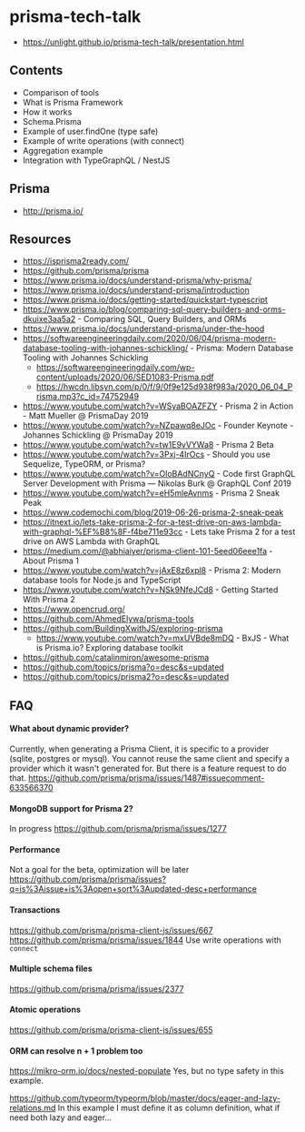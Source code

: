 # prisma-tech-talk

-   https://unlight.github.io/prisma-tech-talk/presentation.html

## Contents

-   Comparison of tools
-   What is Prisma Framework
-   How it works
-   Schema.Prisma
-   Example of user.findOne (type safe)
-   Example of write operations (with connect)
-   Aggregation example
-   Integration with TypeGraphQL / NestJS

## Prisma

-   http://prisma.io/

## Resources

-   https://isprisma2ready.com/
-   https://github.com/prisma/prisma
-   https://www.prisma.io/docs/understand-prisma/why-prisma/
-   https://www.prisma.io/docs/understand-prisma/introduction
-   https://www.prisma.io/docs/getting-started/quickstart-typescript
-   https://www.prisma.io/blog/comparing-sql-query-builders-and-orms-dkuixe3aa5a2 - Comparing SQL, Query Builders, and ORMs
-   https://www.prisma.io/docs/understand-prisma/under-the-hood
-   https://softwareengineeringdaily.com/2020/06/04/prisma-modern-database-tooling-with-johannes-schickling/ - Prisma: Modern Database Tooling with Johannes Schickling
    -   https://softwareengineeringdaily.com/wp-content/uploads/2020/06/SED1083-Prisma.pdf
    -   https://hwcdn.libsyn.com/p/0/f/9/0f9e125d938f983a/2020_06_04_Prisma.mp3?c_id=74752949
-   https://www.youtube.com/watch?v=WSyaBOAZFZY - Prisma 2 in Action - Matt Mueller @ PrismaDay 2019
-   https://www.youtube.com/watch?v=NZpawq8eJOc - Founder Keynote - Johannes Schickling @ PrismaDay 2019
-   https://www.youtube.com/watch?v=tw1E9vVYWa8 - Prisma 2 Beta
-   https://www.youtube.com/watch?v=3Pxj-4IrOcs - Should you use Sequelize, TypeORM, or Prisma?
-   https://www.youtube.com/watch?v=OloBAdNCnyQ - Code first GraphQL Server Development with Prisma — Nikolas Burk @ GraphQL Conf 2019
-   https://www.youtube.com/watch?v=eH5mleAvnms - Prisma 2 Sneak Peak
-   https://www.codemochi.com/blog/2019-06-26-prisma-2-sneak-peak
-   https://itnext.io/lets-take-prisma-2-for-a-test-drive-on-aws-lambda-with-graphql-%EF%B8%8F-f4be711e93cc - Lets take Prisma 2 for a test drive on AWS Lambda with GraphQL
-   https://medium.com/@abhiaiyer/prisma-client-101-5eed06eee1fa - About Prisma 1
-   https://www.youtube.com/watch?v=jAxE8z6xpl8 - Prisma 2: Modern database tools for Node.js and TypeScript
-   https://www.youtube.com/watch?v=NSk9NfeJCd8 - Getting Started With Prisma 2
-   https://www.opencrud.org/
-   https://github.com/AhmedElywa/prisma-tools
-   https://github.com/BuildingXwithJS/exploring-prisma
    -   https://www.youtube.com/watch?v=mxUVBde8mDQ - BxJS - What is Prisma.io? Exploring database toolkit
-   https://github.com/catalinmiron/awesome-prisma
-   https://github.com/topics/prisma?o=desc&s=updated
-   https://github.com/topics/prisma2?o=desc&s=updated

## FAQ

#### What about dynamic provider?

Currently, when generating a Prisma Client, it is specific to a provider (sqlite, postgres or mysql). You cannot reuse the same client and specify a provider which it wasn't generated for. But there is a feature request to do that.
https://github.com/prisma/prisma/issues/1487#issuecomment-633566370

#### MongoDB support for Prisma 2?

In progress
https://github.com/prisma/prisma/issues/1277

#### Performance

Not a goal for the beta, optimization will be later
https://github.com/prisma/prisma/issues?q=is%3Aissue+is%3Aopen+sort%3Aupdated-desc+performance

#### Transactions

https://github.com/prisma/prisma-client-js/issues/667
https://github.com/prisma/prisma/issues/1844
Use write operations with `connect`

#### Multiple schema files

https://github.com/prisma/prisma/issues/2377

#### Atomic operations

https://github.com/prisma/prisma-client-js/issues/655

#### ORM can resolve n + 1 problem too

https://mikro-orm.io/docs/nested-populate
Yes, but no type safety in this example.

https://github.com/typeorm/typeorm/blob/master/docs/eager-and-lazy-relations.md
In this example I must define it as column definition, what if need both lazy and eager...
